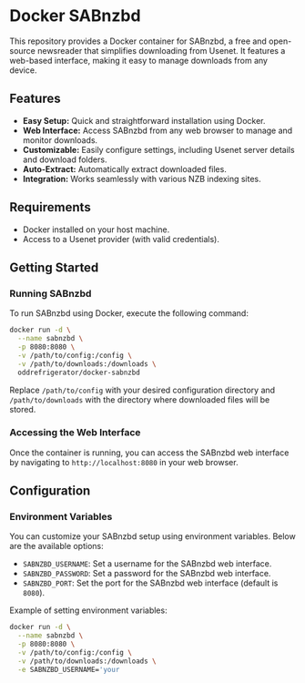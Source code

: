 # Docker SABnzbd

This repository provides a Docker container for SABnzbd, a free and open-source newsreader that simplifies downloading from Usenet. It features a web-based interface, making it easy to manage downloads from any device.

## Features

- **Easy Setup:** Quick and straightforward installation using Docker.
- **Web Interface:** Access SABnzbd from any web browser to manage and monitor downloads.
- **Customizable:** Easily configure settings, including Usenet server details and download folders.
- **Auto-Extract:** Automatically extract downloaded files.
- **Integration:** Works seamlessly with various NZB indexing sites.

## Requirements

- Docker installed on your host machine.
- Access to a Usenet provider (with valid credentials).

## Getting Started

### Running SABnzbd

To run SABnzbd using Docker, execute the following command:

```bash
docker run -d \
  --name sabnzbd \
  -p 8080:8080 \
  -v /path/to/config:/config \
  -v /path/to/downloads:/downloads \
  oddrefrigerator/docker-sabnzbd
```

Replace `/path/to/config` with your desired configuration directory and `/path/to/downloads` with the directory where downloaded files will be stored.

### Accessing the Web Interface

Once the container is running, you can access the SABnzbd web interface by navigating to `http://localhost:8080` in your web browser.

## Configuration

### Environment Variables

You can customize your SABnzbd setup using environment variables. Below are the available options:

- `SABNZBD_USERNAME`: Set a username for the SABnzbd web interface.
- `SABNZBD_PASSWORD`: Set a password for the SABnzbd web interface.
- `SABNZBD_PORT`: Set the port for the SABnzbd web interface (default is `8080`).

Example of setting environment variables:

```bash
docker run -d \
  --name sabnzbd \
  -p 8080:8080 \
  -v /path/to/config:/config \
  -v /path/to/downloads:/downloads \
  -e SABNZBD_USERNAME='your
